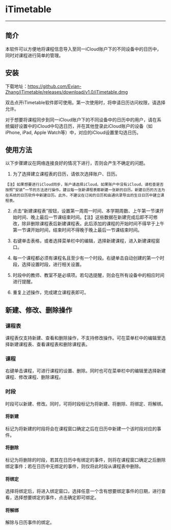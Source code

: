 # iTimetable
----

## 简介

本软件可以方便地将课程信息导入至同一iCloud账户下的不同设备中的日历中，同时对课程进行简单的管理。

## 安装

下载地址：https://github.com/Evian-Zhang/iTimetable/releases/download/v1.0/iTimetable.dmg

双击点开iTimetable软件即可使用。第一次使用时，将申请日历访问权限，请选择允许。

对于想要将课程同步到同一iCloud账户下的不同设备中的日历中的用户，请在系统偏好设置中的iCloud中勾选日历，并在其他登录此iCloud账户的设备（如iPhone, iPad, Apple Watch等）中，对应的iCloud设置里勾选日历。

## 使用方法

以下步骤建议在网络连接良好的情况下进行，否则会产生不确定的问题。

  1. 为了选择建立课程表的日历，请依次选择账户、日历。

    【注】如果想要进行iCloud同步，账户请选择iCloud。如果账户中没有iCloud，请检查是否按照“安装”一节的方法进行操作。建议每一张新课程表都新建一张新的日历。新建日历的方法为在系统的日历软件中新建日历。此外，不建议在订阅的日历和由通讯录导出的生日日历中建立课程表。

  2. 点击“新建课程表”按钮，设置第一周周一时间、本学期周数、上午第一节课开始时间、晚上最后一节课结束时间。【注】这些数据在新建完成后即不可修改，除非删除课程表后新建课程表。此后添加的课程的开始时间不得早于上午第一节课开始时间，结束时间不得晚于晚上最后一节课结束时间。

  3. 右键单击表格，或者选择菜单栏中的编辑，选择新建课程，进入新建课程窗口。

  4. 每一个课程都必须有课程名且至少有一个时段。右键单击自动创建的第一个时段，选择设置时段，进行相关设置。

  5. 时段中的教师、教室不是必填项。若勾选提醒，则会在所有设备中的相应时间进行提醒。

  6. 重复上述操作，完成建立课程表即可。

## 新建、修改、删除操作

### 课程表

课程表仅支持新建、查看和删除操作，不支持修改操作。可在菜单栏中的编辑里选择新建课程表、查看课程表和删除课程表。

### 课程

右键单击课程，可进行课程的设置、删除。同时也可在菜单栏中的编辑里选择新建课程、修改课程、删除课程。

### 时段

时段可以新建、修改。同时，可将时段标记为将新建、将删除、将绑定、将解绑。

#### 将新建

标记为将新建的时段将会在课程窗口确定之后在日历中新建一个该时段对应的事件。

#### 将删除

标记为将删除的时段，若其在日历中有绑定的事件，则将在课程窗口确定之后删除绑定事件；若在日历中无绑定的事件，则仅将此时段从课程表中删除。

#### 将绑定

选择将绑定后，将进入绑定窗口，选择任意一个含有想要绑定事件的日期，进行查看，选择想要绑定的事件，点击确定即可绑定。

#### 将解绑

解除与日历事件的绑定。